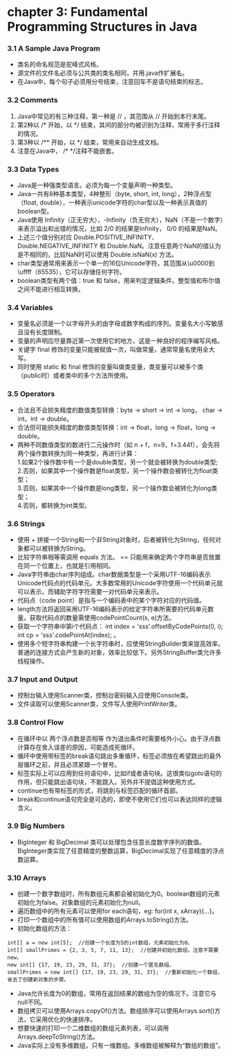 # chapter 3: Fundamental Programming Structures in Java

### 3.1 A Sample Java Program  
- 类名的命名规范是驼峰式风格。  
- 源文件的文件名必须与公共类的类名相同，并用.java作扩展名。  
- 在Java中，每个句子必须用分号结束，注意回车不是语句结束的标志。

### 3.2 Comments  
1. Java中常见的有三种注释，第一种是 // ，其范围从 // 开始到本行末尾。  
2. 第2种以 /* 开始，以 */ 结束，其间的部分均被识别为注释，常用于多行注释的情况。  
3. 第3种以 /** 开始，以 */ 结束，常用来自动生成文档。  
4. 注意在Java中， /* */注释不能嵌套。

### 3.3 Data Types  
- Java是一种强类型语言。必须为每一个变量声明一种类型。  
- Java一共有8种基本类型，4种整形（byte, short, int, long），2种浮点型（float, double），一种表示unicode字符的char型以及一种表示真值的boolean型。  
- Java使用 Infinity（正无穷大），-Infinity（负无穷大），NaN（不是一个数字）来表示溢出和出错的情况，比如 2/0 的结果是Infinity， 0/0 的结果是NaN。  
- 上述三个值分别对应 Double.POSITIVE_INFINITY、Double.NEGATIVE_INFINITY 和 Double.NaN。注意任意两个NaN的值认为是不相同的，比较NaN时可以使用 Double.isNaN(x) 方法。  
- char类型通常用来表示一个单一的16位Unicode字符，其范围从\u0000到\uffff（65535），它可以存储任何字符。  
- boolean类型有两个值：true 和 false，用来判定逻辑条件。整型值和布尔值之间不能进行相互转换。

### 3.4 Variables  
- 变量名必须是一个以字母开头的由字母或数字构成的序列。变量名大小写敏感且没有长度限制。  
- 变量的声明应尽量靠近第一次使用它的地方，这是一种良好的程序编写风格。  
- 关键字 final 修饰的变量只能被赋值一次，叫做常量，通常常量名使用全大写。  
- 同时使用 static 和 final 修饰的变量叫做类变量，类变量可以被多个类（public时）或者类中的多个方法所使用。

### 3.5 Operators  
- 合法且不会损失精度的数值类型转换：byte -> short -> int -> long， char -> int，int -> double。  
- 合法但可能损失精度的数值类型转换：int -> float，long -> float，long -> double。  
- 两种不同数值类型的数进行二元操作时（如 n + f，n=9，f=3.44f），会先将两个操作数转换为同一种类型，再进行计算：  
	1.如果2个操作数中有一个是double类型，另一个就会被转换为double类型;  
	2.否则，如果其中一个操作数是float类型，另一个操作数会被转化为float类型；  
	3.否则，如果其中一个操作数是long类型，另一个操作数会被转化为long类型；  
	4.否则，都转换为int类型。  
	
### 3.6 Strings  
- 使用 + 拼接一个String和一个非String对象时，后者被转化为String，任何对象都可以被转换为String。  
- 比较字符串相等需调用 equals 方法。 == 只能用来确定两个字符串是否放置在同一个位置上，也就是引用相同。  
- Java字符串由char序列组成。char数据类型是一个采用UTF-16编码表示Unicode代码点的代码单元。大多数常用的Unicode字符使用一个代码单元就可以表示。而辅助字符字符需要一对代码单元来表示。  
- 代码点（code point）是指与一个编码表中的某个字符对应的代码值。
- length方法将返回采用UTF-16编码表示的给定字符串所需要的代码单元数量。获取代码点的数量需使用codePointCount(s, e)方法。  
- 获取一个字符串中第i个代码点： int index = 'sss'.offsetByCodePoints(0, i); int cp = 'sss'.codePointAt(index);  。  
- 使用多个短字符串构建一个长字符串时，应使用StringBuilder类来提高效率。普通的连接方式会产生新的对象，效率比较低下。另外StringBuffer类允许多线程操作。

### 3.7 Input and Output  
- 控制台输入使用Scanner类，控制台密码输入应使用Console类。  
- 文件读取可以使用Scanner类，文件写入使用PrintWriter类。

### 3.8 Control Flow  
- 在循环中以 两个浮点数是否相等 作为退出条件时需要格外小心。由于浮点数计算存在舍入误差的原因，可能造成死循环。  
- 循环中使用带标签的break语句跳出多重循环，标签必须放在希望跳出的最外层循环之前，并且必须紧跟一个冒号。  
- 标签实际上可以应用到任何语句中，比如if或者语句块。这很类似goto语句的作用，但只能跳出语句块，不能跳入。另外并不提倡这种使用方式。  
- continue也有带标签的形式，将跳到与标签匹配的循环首部。  
- break和continue语句完全是可选的，即使不使用它们也可以表达同样的逻辑含义。

### 3.9 Big Numbers  
- BigInteger 和 BigDecimal 类可以处理包含任意长度数字序列的数值。BigInteger类实现了任意精度的整数运算，BigDecimal实现了任意精度的浮点数运算。

### 3.10 Arrays  
- 创建一个数字数组时，所有数组元素都会被初始化为0。boolean数组的元素初始化为false。对象数组的元素初始化为null。  
- 遍历数组中的所有元素可以使用for each语句，eg: for(int x, xArray){...}。  
- 打印一个数组中的所有值可以使用数组的Arrays.toString()方法。
- 初始化数组的方法：  
```
int[] a = new int[5];  //创建一个长度为5的int数组，元素初始化为0。
int[] smallPrimes = {2, 3, 5, 7, 11, 13};  //创建并初始化数组，注意不需要new。
new int[] {17, 19, 23, 29, 31, 37};  //创建一个匿名数组。
smallPrimes = new int[] {17, 19, 23, 29, 31, 37};  //重新初始化一个数组，省去了创建新对象的步骤。
```  
- Java允许长度为0的数组，常用在返回结果的数组为空的情况下。注意它与null不同。  
- 数组拷贝可以使用Arrays.copyOf()方法。数组排序可以使用Arrays.sort()方法，它采用优化的快速排序。  
- 想要快速的打印一个二维数组的数组元素列表，可以调用Arrays.deepToString()方法。  
- Java实际上没有多维数组，只有一维数组。多维数组被解释为“数组的数组”。
